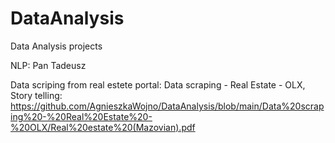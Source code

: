 # DataAnalysis
Data Analysis projects

NLP: Pan Tadeusz

Data scriping from real estete portal:  Data scraping - Real Estate - OLX,  
   Story telling: https://github.com/AgnieszkaWojno/DataAnalysis/blob/main/Data%20scraping%20-%20Real%20Estate%20-%20OLX/Real%20estate%20(Mazovian).pdf
